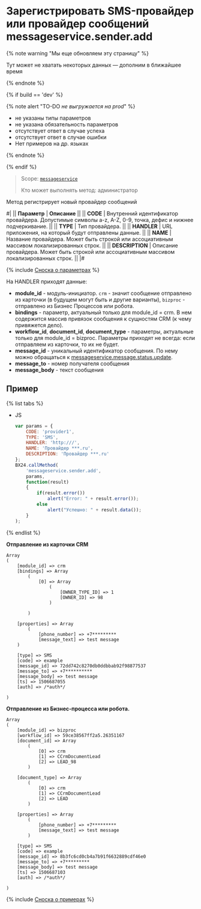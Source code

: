# Зарегистрировать SMS-провайдер или провайдер сообщений messageservice.sender.add

{% note warning "Мы еще обновляем эту страницу" %}

Тут может не хватать некоторых данных — дополним в ближайшее время

{% endnote %}

{% if build == 'dev' %}

{% note alert "TO-DO _не выгружается на prod_" %}

- не указаны типы параметров
- не указана обязательность параметров
- отсутствует ответ в случае успеха
- отсутствует ответ в случае ошибки
- Нет примеров на др. языках

{% endnote %}

{% endif %}

> Scope: [`messageservice`](../scopes/permissions.md)
>
> Кто может выполнять метод: администратор

Метод регистрирует новый провайдер сообщений

#|
|| **Параметр** | **Описание** ||
|| **CODE** | Внутренний идентификатор провайдера. Допустимые символы a-z, A-Z, 0-9, точка, дефис и нижнее подчеркивание. ||
|| **TYPE** | Тип провайдера. ||
|| **HANDLER** | URL приложения, на который будут отправлены данные. ||
|| **NAME** | Название провайдера. Может быть строкой или ассоциативным массивом локализированных строк. ||
|| **DESCRIPTION** | Описание провайдера. Может быть строкой или ассоциативным массивом локализированных строк. ||
|#

{% include [Сноска о параметрах](../../_includes/required.md) %}


На HANDLER приходят данные:

- **module_id** - модуль-инициатор. `crm` - значит сообщение отправлено из карточки (в будущем могут быть и другие варианты), `bizproc` - отправлено из Бизнес Процессов или робота.
- **bindings** - параметр, актуальный только для module_id = crm. В нем содержится массив привязок сообщения к сущностям CRM (к чему привяжется дело).
- **workflow_id**, **document_id**, **document_type** - параметры, актуальные только для module_id = bizproc. Параметры приходят не всегда: если отправляем из карточки, то их не будет.
- **message_id** - уникальный идентификатор сообщения. По нему можно обращаться к [messageservice.message.status.update](messageservice-message-status-update.md).
- **message_to** - номер получателя сообщения
- **message_body** - текст сообщения

## Пример

{% list tabs %}

- JS

    ```js
    var params = {
        CODE: 'provider1',
        TYPE: 'SMS',
        HANDLER: 'http:///',
        NAME: 'Провайдер ***.ru',
        DESCRIPTION: 'Провайдер ***.ru'
    };
    BX24.callMethod(
        'messageservice.sender.add',
        params,
        function(result)
        {
            if(result.error())
                alert("Error: " + result.error());
            else
                alert("Успешно: " + result.data());
        }
    );
    ```

{% endlist %}


**Отправление из карточки CRM**

```plaintext
Array
(
    [module_id] => crm
    [bindings] => Array
        (
            [0] => Array
                (
                    [OWNER_TYPE_ID] => 1
                    [OWNER_ID] => 98
                )

        )

    [properties] => Array
        (
            [phone_number] => +7*********
            [message_text] => test message
    )

    [type] => SMS
    [code] => example
    [message_id] => 72dd742c8270db0ddbbab92f98877537
    [message_to] => +7**********
    [message_body] => test message
    [ts] => 1506687055
    [auth] => /*auth*/

)
```

**Отправление из Бизнес-процесса или робота.**

```plaintext
Array
(
    [module_id] => bizproc
    [workflow_id] => 59ce38567ff2a5.26351167
    [document_id] => Array
        (
            [0] => crm
            [1] => CCrmDocumentLead
            [2] => LEAD_98
        )

    [document_type] => Array
        (
            [0] => crm
            [1] => CCrmDocumentLead
            [2] => LEAD
        )

    [properties] => Array
        (
            [phone_number] => +7*********
            [message_text] => test message
        )

    [type] => SMS
    [code] => example
    [message_id] => 8b3fc6cd0cb4a7b91f6632889cdf46e0
    [message_to] => +7*********
    [message_body] => test message
    [ts] => 1506687103
    [auth] => /*auth*/

)
```
{% include [Сноска о примерах](../../_includes/examples.md) %}